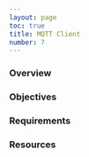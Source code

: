 ```yaml
---
layout: page
toc: true
title: MQTT Client
number: 7
---
```


### Overview


### Objectives


### Requirements


### Resources

